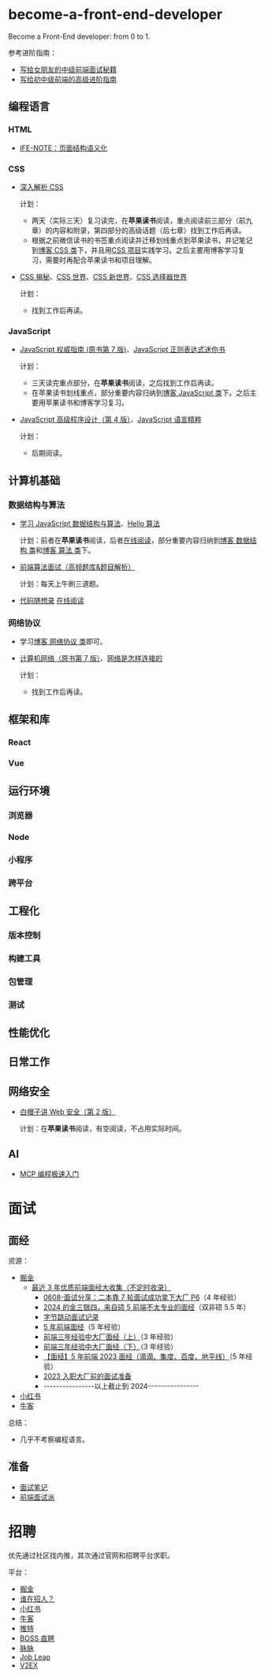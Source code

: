 # become-a-front-end-developer

Become a Front-End developer: from 0 to 1.

参考进阶指南：

- [写给女朋友的中级前端面试秘籍](https://juejin.cn/post/6844904115428917255)
- [写给初中级前端的高级进阶指南](https://juejin.cn/post/6844904103504527374)

## 编程语言

### HTML

- [IFE-NOTE：页面结构语义化](https://rainylog.com/post/ife-note-1/)

### CSS

- [深入解析 CSS](https://book.douban.com/subject/35021471/)

  计划：

  - 两天（实际三天）复习读完，在**苹果读书**阅读，重点阅读前三部分（前九章）的内容和附录，第四部分的高级话题（后七章）找到工作后再读。
  - 根据之前微信读书的书签重点阅读并迁移划线重点到苹果读书，并记笔记到[博客 CSS 类](https://xuekeven.github.io/categories/编程语言/CSS/)下，并且用[CSS 项目](https://github.com/xuekeven/learn-web/tree/main/dome/CSS)实践学习。之后主要用博客学习复习，需要时再配合苹果读书和项目理解。

- [CSS 揭秘](https://book.douban.com/subject/26745943/)、[CSS 世界](https://book.douban.com/subject/27615777/)、[CSS 新世界](https://book.douban.com/subject/35539710/)、[CSS 选择器世界](https://book.douban.com/subject/34846688/)

  计划：

  - 找到工作后再读。

### JavaScript

- [JavaScript 权威指南 (原书第 7 版)](https://book.douban.com/subject/35396470/)、[JavaScript 正则表达式迷你书](https://zhuanlan.zhihu.com/p/29707385)

  计划：

  - 三天读完重点部分，在**苹果读书**阅读，之后找到工作后再读。
  - 在苹果读书划线重点，部分重要内容归纳到[博客 JavaScript 类](https://xuekeven.github.io/categories/编程语言/JavaScript/)下。之后主要用苹果读书和博客学习复习。

- [JavaScript 高级程序设计（第 4 版）](https://book.douban.com/subject/35175321/)、[JavaScript 语言精粹](https://book.douban.com/subject/11874748/)

  计划：

  - 后期阅读。

## 计算机基础

### 数据结构与算法

- [学习 JavaScript 数据结构与算法](https://book.douban.com/subject/33441631/)、[Hello 算法](https://book.douban.com/subject/36794227/)

  计划：前者在**苹果读书**阅读，后者[在线阅读](https://www.hello-algo.com/chapter_preface/)，部分重要内容归纳到[博客 数据结构 类](https://xuekeven.github.io/categories/计算机基础/数据结构/)和[博客 算法 类](https://xuekeven.github.io/categories/计算机基础/算法/)下。

- [前端算法面试（高频题库&题目解析）](https://github.com/hovinghuang/fe-agorithm-interview)

  计划：每天上午刷三道题。

- [代码随想录](https://book.douban.com/subject/35680544/)
  [在线阅读](https://programmercarl.com/)

### 网络协议

- 学习[博客 网络协议 类](https://xuekeven.github.io/categories/计算机基础/网络协议/)即可。

- [计算机网络（原书第 7 版）](https://book.douban.com/subject/30280001/)、[网络是怎样连接的](https://book.douban.com/subject/26941639/)

  计划：

  - 找到工作后再读。

## 框架和库

### React

### Vue

## 运行环境

### 浏览器

### Node

### 小程序

### 跨平台

## 工程化

### 版本控制

### 构建工具

### 包管理

### 测试

## 性能优化

## 日常工作

## 网络安全

- [白帽子讲 Web 安全（第 2 版）](https://book.douban.com/subject/36502703/)

  计划：在**苹果读书**阅读，有空阅读，不占用实际时间。

## AI

- [MCP 编程极速入门](https://github.com/liaokongVFX/MCP-Chinese-Getting-Started-Guide)

# 面试

## 面经

资源：

- [掘金](https://juejin.cn)
  - [最近 3 年优质前端面经大收集（不定时收录）](https://juejin.cn/post/7217019513946669111)
    - [0608-面试分享：二本靠 7 轮面试成功拿下大厂 P6](https://juejin.cn/post/7513059488418725923)（4 年经验）
    - [2024 的金三银四，来自硕 5 前端不太专业的面经](https://juejin.cn/post/7348658932708442131)（双非硕 5.5 年）
    - [字节跳动面试记录](https://juejin.cn/post/7345821800880324671)
    - [5 年前端面经](https://juejin.cn/post/7341288345782353961)（5 年经验）
    - [前端三年经验中大厂面经（上）](https://juejin.cn/post/7536454516947943465)（3 年经验）
    - [前端三年经验中大厂面经（下）](https://juejin.cn/post/7537329716007616527)（3 年经验）
    - [【面经】5 年前端 2023 面经（滴滴、集度、百度、地平线）](https://juejin.cn/post/7323436080311681060)（5 年经验）
    - [2023 入职大厂前的面试准备](https://juejin.cn/post/7319512843173904396)
    - ----------------以上截止到 2024----------------
- [小红书](https://www.xiaohongshu.com/explore)
- [牛客](https://www.nowcoder.com/)

总结：

- 几乎不考察编程语言。

## 准备

- [面试笔记](https://feroad.tech/interview/note.html)
- [前端面试派](https://www.mianshipai.com/)

# 招聘

优先通过社区找内推，其次通过官网和招聘平台求职。

平台：

- [掘金](https://juejin.cn/pin/club/6819970850532360206)
- [谁在招人？](https://github.com/ruanyf/weekly/issues/7408)
- [小红书](https://www.xiaohongshu.com/explore)
- [牛客](https://www.nowcoder.com/)
- [推特](https://x.com/)
- [BOSS 直聘](https://www.zhipin.com/)
- [脉脉](https://maimai.cn/)
- [Job Leap](https://jobleap.cn/)
- [V2EX](https://www.v2ex.com/?tab=jobs)
